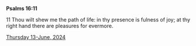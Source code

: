 **Psalms 16:11**

11 Thou wilt shew me the path of life: in thy presence is fulness of joy; at thy right hand there are pleasures for evermore. 

[Thursday 13-June, 2024](https://getbible.life/kjv/Psalms/16/11)
